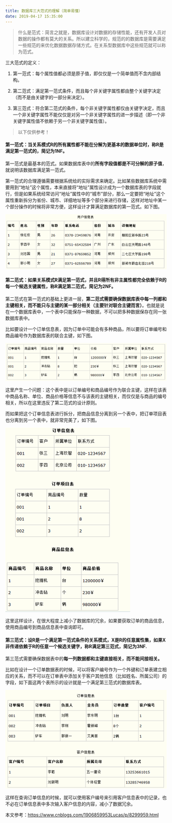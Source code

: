 ```yaml
---
title: 数据库三大范式的理解（简单易懂）
date: 2019-04-17 15:35:00
---
```

> 什么是范式：简言之就是，数据库设计对数据的存储性能，还有开发人员对数据的操作都有莫大的关系。所以建立科学的，规范的的数据库是需要满足一些规范的来优化数据数据存储方式。在关系型数据库中这些规范就可以称为范式。

三大范式的定义：

1. 第一范式：每个属性值都必须是原子值，即仅仅是一个简单值而不含内部结构。

2. 第二范式：满足第一范式条件，而且每个非关键字属性都由整个关键字决定（而不是由关键字的一部分来决定）。

3. 第三范式：符合第二范式的条件，每个非关键字属性都仅由关键字决定，而且一个非关键字属性不能仅仅是对另一个非关键字属性的进一步描述（即一个非关键字属性值不依赖于另一个非关键字属性值）。

> 以下仅供参考！

#### 第一范式：当关系模式R的所有属性都不能在分解为更基本的数据单位时，称R是满足第一范式的，简记为1NF。



第一范式是最基本的范式。如果数据库表中的**所有字段值都是不可分解的原子值**，就说明该数据库满足第一范式。

第一范式的合理遵循需要根据系统给的实际需求来确定。比如某些数据库系统中需要用到“地址”这个属性，本来直接将“地址”属性设计成为一个数据库表的字段就行，但是如果系统经常访问“地址”属性中的“城市”部分，那么一定要把“地址”这个属性重新拆分为省份、城市、详细地址等多个部分来进行存储，这样对地址中某一个部分操作的时候将非常方便，这样设计才算满足数据库的第一范式。如下图。

![img](./20190417数据库三大范式的理解简单易懂/1073044-20180117011142865-1624300614.png)



#### 第二范式：如果关系模式R满足第一范式，并且R得所有非主属性都完全依赖于R的每一个候选关键属性，称R满足第二范式，简记为2NF。



第二范式在第一范式的基础上更进一层，**第二范式需要确保数据库表中每一列都和主键相关，而不能只与主键的某一部分相关（主要针对联合主键而言）**。也就是说在一个数据库表中，一个表中只能保存一种数据，不可以把多种数据保存在同一张数据库表中。

比如要设计一个订单信息表，因为订单中可能会有多种商品，所以要将订单编号和商品编号作为数据库表的联合主键，如下图。

![img](./20190417数据库三大范式的理解简单易懂/1073044-20180117011755224-1150440086.png)

这里产生一个问题：这个表中是以订单编号和商品编号作为联合主键，这样在该表中商品名称、单位、商品价格等信息不与该表的主键相关，而仅仅是与商品的编号相关，所以在这里违反了第二范式的设计原则。

而如果把这个订单信息表进行拆分，把商品信息分离到另一个表中，把订单项目表也分离到另一个表中，就非常完美了，如下图。

![img](./20190417数据库三大范式的理解简单易懂/1073044-20180117012401443-1555794848.png)

这里这样设计，在很大程度上减小了数据库的冗余，如果要获取订单的商品信息，使用商品编号到商品信息表中查询即可。



#### 第三范式：设R是一个满足第一范式条件的关系模式，X是R的任意属性集，如果X非传递依赖于R的任意一个候选关键字，称R满足第三范式，简记为3NF.



第三范式需要确保数据表中的**每一列数据都和主键直接相关，而不能间接相关。**

比如在设计一个订单数据表的时候，可以将客户编号作为一个外键和订单表建立相应的关系，而不可以在订单表中添加关于客户其他信息（比如姓名、所属公司）的字段，如下面这两个表所示的设计就是一个满足第三范式的数据库表。

![img](./20190417数据库三大范式的理解简单易懂/1073044-20180117012916646-735128871.png)

这样在查询订单信息的时候，就可以使用客户编号来引用客户信息表中的记录，也不必在订单信息表中多次输入客户信息的内容，减小了数据冗余。

本文参考：https://www.cnblogs.com/1906859953Lucas/p/8299959.html